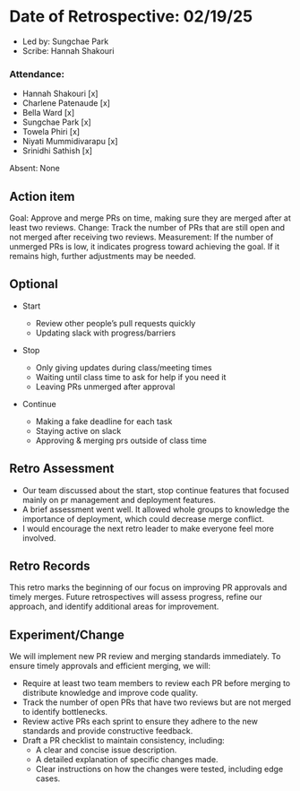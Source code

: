 # Date of Retrospective: 02/19/25

* Led by: Sungchae Park
* Scribe: Hannah Shakouri

### Attendance: 
* Hannah Shakouri [x]
* Charlene Patenaude [x]
* Bella Ward [x]
* Sungchae Park [x]
* Towela Phiri [x]
* Niyati Mummidivarapu [x]
* Srinidhi Sathish [x]
  
Absent: None

## Action item

Goal: Approve and merge PRs on time, making sure they are merged after at least two reviews.
Change: Track the number of PRs that are still open and not merged after receiving two reviews.
Measurement: If the number of unmerged PRs is low, it indicates progress toward achieving the goal. If it remains high, further adjustments may be needed.

## Optional

* Start
  - Review other people’s pull requests quickly
  - Updating slack with progress/barriers
    
* Stop
  - Only giving updates during class/meeting times
  - Waiting until class time to ask for help if you need it
  - Leaving PRs unmerged after approval
    
* Continue
  - Making a fake deadline for each task
  - Staying active on slack
  - Approving & merging prs outside of class time


## Retro Assessment
- Our team discussed about the start, stop continue features that focused mainly on pr management and deployment features.
- A brief assessment went well. It allowed whole groups to knowledge the importance of deployment, which could decrease merge conflict. 
- I would encourage the next retro leader to make everyone feel more involved. 


## Retro Records
This retro marks the beginning of our focus on improving PR approvals and timely merges. Future retrospectives will assess progress, refine our approach, and identify additional areas for improvement.

## Experiment/Change
We will implement new PR review and merging standards immediately. To ensure timely approvals and efficient merging, we will:
* Require at least two team members to review each PR before merging to distribute knowledge and improve code quality.
* Track the number of open PRs that have two reviews but are not merged to identify bottlenecks.
* Review active PRs each sprint to ensure they adhere to the new standards and provide constructive feedback.
* Draft a PR checklist to maintain consistency, including:
    * A clear and concise issue description.
    * A detailed explanation of specific changes made.
    * Clear instructions on how the changes were tested, including edge cases.
